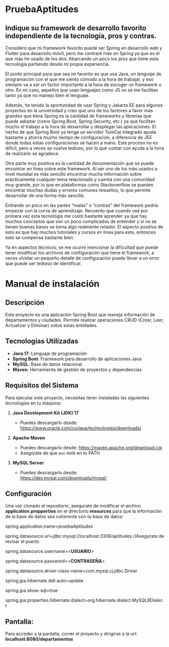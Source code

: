 # PruebaAptitudes

## Indique su framework de desarrollo favorito independiente de la tecnología, pros y contras.

Considero que mi framework favorito puede ser Spring en desarrollo web y Flutter para desarrollo móvil, pero me centraré más en Spring ya que es el que más he usado de los dos. Abarcando un poco los pros que tiene esta tecnología partiendo desde mi propia experiencia.

El punto principal para que sea mi favorito es que usa Java, un lenguaje de programación con el que me siento cómodo a la hora de trabajar, y eso siempre va a ser un factor importante a la hora de escoger un framework u otro. En mi caso, aquellos que usan lenguajes como JS no se me facilitan tanto ya que no manejo bien el lenguaje.

Además, he tenido la oportunidad de usar Spring y Jakarta EE para algunos proyectos en la universidad y creo que uno de los factores a favor más grandes que tiene Spring es la cantidad de frameworks y librerías que puede adoptar (como Spring Boot, Spring Security, etc.) ya que facilitan mucho el trabajo a la hora de desarrollar y desplegar las aplicaciones. El hecho de que Spring Boot ya tenga un servidor TomCat integrado ayuda bastante y ahorra mucho tiempo de configuración, a diferencia de JEE donde todas estas configuraciones se hacen a mano. Este proceso no es difícil, pero a veces se vuelve tedioso, por lo que contar con ayuda a la hora de realizarlo se agradece.

Otra parte muy positiva es la cantidad de documentación que se puede encontrar en línea sobre este framework. Al ser uno de los más usados a nivel mundial es más sencillo encontrar mucha información sobre prácticamente cualquier tema relacionado y cuenta con una comunidad muy grande, por lo que en plataformas como Stackoverflow se pueden encontrar muchas dudas y errores comunes resueltos, lo que permite desarrollar de una forma más sencilla.

Entrando un poco en las partes “malas” o “contras” del framework podría empezar con la curva de aprendizaje. Recuerdo que cuando usé por primera vez esta tecnología me costó bastante aprender ya que hay muchos conceptos que son un poco complicados de entender y si no se tienen buenas bases se torna algo realmente retador. El aspecto positivo de esto es que hay muchos tutoriales y cursos en línea para este, entonces esto se compensa bastante bien.

Ya en aspectos técnicos, se me ocurre mencionar la dificultad que puede tener modificar los archivos de configuración que tiene el framework, a veces olvidar un pequeño detalle de configuración puede llevar a un error que puede ser tedioso de identificar.


# Manual de instalación

## Descripción
Este proyecto es una aplicación Spring Boot que maneja información de departamentos y ciudades. Permite realizar operaciones CRUD (Crear, Leer, Actualizar y Eliminar) sobre estas entidades.

## Tecnologías Utilizadas
- **Java 17**: Lenguaje de programación
- **Spring Boot**: Framework para desarrollo de aplicaciones Java
- **MySQL**: Base de datos relacional
- **Maven**: Herramienta de gestión de proyectos y dependencias

## Requisitos del Sistema
Para ejecutar este proyecto, necesitas tener instaladas las siguientes tecnologías en tu máquina:

1. **Java Development Kit (JDK) 17**
   - Puedes descargarlo desde: https://www.oracle.com/co/java/technologies/downloads/

2. **Apache Maven**
   - Puedes descargarlo desde: https://maven.apache.org/download.cgi
   - Asegúrate de que `mvn` esté en tu PATH

3. **MySQL Server**
   - Puedes descargarlo desde: https://dev.mysql.com/downloads/mysql/


## Configuración

Una vez clonado el repositorio, asegurate de modificar el archivo **application.propperties** en el directorio **resources** para que la información de la base de datos sea coherente con tu base de datos:

spring.application.name=pruebaAptitudes

spring.datasource.url=jdbc:mysql://localhost:3306/aptitudes  //Asegurate de revisar el puerto

spring.datasource.username=<**USUARIO**>

spring.datasource.password=<**CONTRASEÑA**>

spring.datasource.driver-class-name=com.mysql.cj.jdbc.Driver

spring.jpa.hibernate.ddl-auto=update

spring.jpa.show-sql=true

spring.jpa.properties.hibernate.dialect=org.hibernate.dialect.MySQL8Dialect

## Pantalla:

Para acceder a la pantalla, correr el proyecto y dirigirse a la url: 
**localhost:8080/departamentos**
